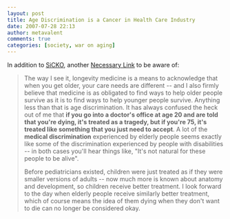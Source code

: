 ```yaml
---
layout: post
title: Age Discrimination is a Cancer in Health Care Industry
date: 2007-07-28 22:13
author: metavalent
comments: true
categories: [society, war on aging]
---
```

In addition to <a href="https://twitter.com/sicko/">SiCKO</a>, another <a href="https://rationallongevity.blogspot.com/2007/01/geriatrics-gerontology-and-engineering.html">Necessary Link</a> to be aware of:<blockquote>The way I see it, longevity medicine is a means to acknowledge that when you get older, your care needs are different -- and I also firmly believe that medicine is as obligated to find ways to help older people survive as it is to find ways to help younger people survive. Anything less than that is age discrimination. It has always confused the heck out of me that <b>if you go into a doctor's office at age 20 and are told that you're dying, it's treated as a tragedy, but if you're 75, it's treated like something that you just need to accept</b>. A lot of the <b>medical discrimination</b> experienced by elderly people seems exactly like some of the discrimination experienced by people with disabilities -- in both cases you'll hear things like, "It's not natural for these people to be alive".

Before pediatricians existed, children were just treated as if they were smaller versions of adults -- now much more is known about anatomy and development, so children receive better treatment. I look forward to the day when elderly people receive similarly better treatment, which of course means the idea of them dying when they don't want to die can no longer be considered okay.</blockquote>
